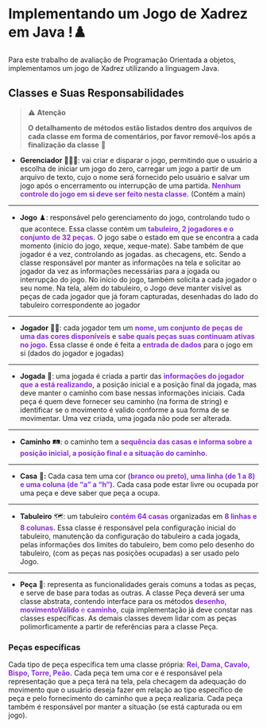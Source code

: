 # Implementando um Jogo de Xadrez em Java !♟️

Para este trabalho de avaliação de Programação Orientada a objetos, implementamos um jogo de Xadrez utilizando a linguagem Java.

## Classes e Suas Responsabilidades
> ⚠️ **Atenção**
> 
>  **O detalhamento de métodos estão listados dentro dos arquivos de cada classe em forma de comentários, por favor removê-los após a finalização da classe** 💛
>


- **Gerenciador** 👩🏽‍🔧: vai criar e disparar o jogo, permitindo que o usuário a escolha de iniciar um jogo do zero, carregar um jogo a partir de um arquivo de texto, cujo o nome será fornecido pelo usuário e salvar um jogo após o encerramento ou interrupção de uma partida. <span style="color: BlueViolet">**Nenhum controle do jogo em si deve ser feito nesta classe.** </span>(Contém a main)

---

- **Jogo** ♟️: responsável pelo gerenciamento do jogo, controlando tudo o que acontece. Essa classe contém um <span style="color: BlueViolet">**tabuleiro, 2 jogadores e o conjunto de 32 peças.**</span> O jogo sabe o estado em que se encontra a cada momento (início do jogo, xeque, xeque-mate). Sabe também de que jogador é a vez, controlando as jogadas. as checagens, etc. Sendo a classe responsável por manter as informações na tela e solicitar ao jogador da vez as informações necessárias para a jogada ou interrupção do jogo. No início do jogo, também solicita a cada jogador o seu nome. Na tela, além do tabuleiro, o Jogo deve manter visível as peças de cada jogador que já foram capturadas, desenhadas do lado do tabuleiro correspondente ao jogador

---

- **Jogador** 🧙🏽: cada jogador tem um <span style="color: BlueViolet">**nome, um conjunto de peças de uma das cores disponíveis**</span> e <span style="color: BlueViolet">**sabe quais peças suas continuam ativas no jogo.**</span> Essa classe é onde é feita a <span style="color: BlueViolet">**entrada de dados**</span> para o jogo em si (dados do jogador e jogadas)

---

- **Jogada** 🎲: uma jogada é criada a partir das <span style="color: BlueViolet">**informações do jogador que a está realizando,**</span> a posição inicial e a posição final da jogada, mas deve manter o caminho com base nessas informações iniciais. Cada peça é quem deve fornecer seu caminho (na forma de string) e identificar se o movimento é valido conforme a sua forma de se movimentar. Uma vez criada, uma jogada não pode ser alterada.

---

- **Caminho** 🛤️: o caminho tem a<span style="color: BlueViolet"> **sequência das casas e informa sobre a posição inicial, a posição final e a situação do caminho.**</span>

---

- **Casa** 🏡**:** Cada casa tem uma cor <span style="color: BlueViolet">**(branco ou preto), uma linha (de 1 a 8) e uma coluna (de “a” a “h”).**</span>  Cada casa pode estar livre ou ocupada por uma peça e deve saber que peça a ocupa.

---

- **Tabuleiro** 🗺️: um tabuleiro<span style="color: BlueViolet"> **contém 64 casas**</span> organizadas em <span style="color: BlueViolet">**8 linhas e 8 colunas.** </span> Essa classe é responsável pela configuração inicial do tabuleiro, manutenção da configuração do tabuleiro a cada jogada, pelas informações dos limites do tabuleiro, bem como pelo desenho do tabuleiro, (com as peças nas posições ocupadas) a ser usado pelo Jogo.

---

- **Peça** 🧩: representa as funcionalidades gerais comuns a todas as peças, e serve de base para todas as outras. A classe Peça deverá ser uma classe abstrata, contendo interface para os métodos <span style="color: BlueViolet">**desenho, movimentoVálido** e **caminho,**</span> cuja implementação já deve constar nas classes específicas. As demais classes devem lidar com as peças polimorficamente a partir de referências para a classe Peça.

### Peças específicas

Cada tipo de peça específica tem uma classe própria: <span style="color: BlueViolet">**Rei, Dama, Cavalo, Bispo, Torre, Peão.**</span> Cada peça tem uma cor e é responsável pela representação que a peça terá na tela, pela checagem da adequação do movimento que o usuário deseja fazer em relação ao tipo específico de peça e pelo fornecimento do caminho que a peça realizaria. Cada peça também é responsável por manter a situação (se está capturada ou em jogo).
